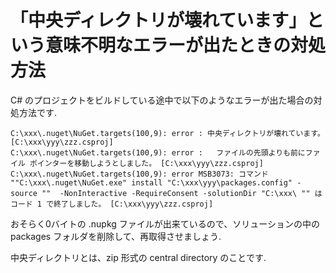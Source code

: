 # 「中央ディレクトリが壊れています」という意味不明なエラーが出たときの対処方法

C# のプロジェクトをビルドしている途中で以下のようなエラーが出た場合の対処方法です.

```
C:\xxx\.nuget\NuGet.targets(100,9): error : 中央ディレクトリが壊れています。 [C:\xxx\yyy\zzz.csproj]
C:\xxx\.nuget\NuGet.targets(100,9): error :   ファイルの先頭よりも前にファイル ポインターを移動しようとしました。 [C:\xxx\yyy\zzz.csproj]
C:\xxx\.nuget\NuGet.targets(100,9): error MSB3073: コマンド ""C:\xxx\.nuget\NuGet.exe" install "C:\xxx\yyy\packages.config" -source ""  -NonInteractive -RequireConsent -solutionDir "C:\xxx\ "" はコード 1 で終了しました。 [C:\xxx\yyy\zzz.csproj]
```

おそらく0バイトの .nupkg ファイルが出来ているので、ソリューションの中の packages フォルダを削除して、再取得させましょう.

中央ディレクトリとは、zip 形式の central directory のことです.
